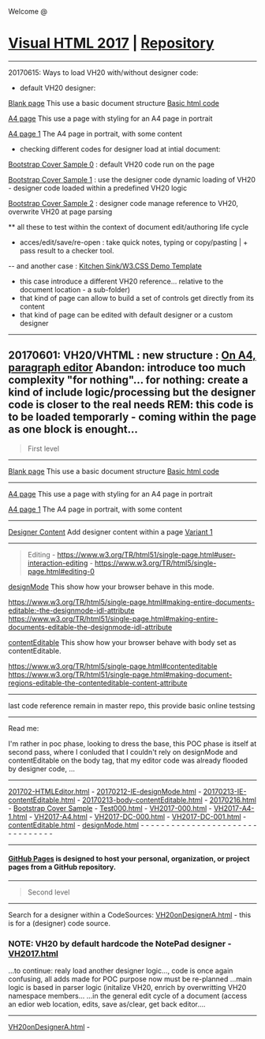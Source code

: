 Welcome @
# [Visual HTML 2017](https://visual-html.github.io/V-HTML/) | [Repository](https://github.com/Visual-HTML/V-HTML)
-----------------------------------------------------------------------------------
20170615: Ways to load VH20 with/without designer code:

- default VH20 designer: 

[Blank page](VH2017.html)
             This use a basic document structure
             [Basic html code](VH2017-000.html)
             
[A4 page](VH2017-A4.html)
             This use a page with styling for an A4 page in portrait
             
[A4 page 1](VH2017-A4-1.html)
             The A4 page in portrait, with some content
             
             
- checking different codes for designer load at intial document:

 [Bootstrap Cover Sample 0](Bootstrap000.html) : default VH20 code run on the page
 
 [Bootstrap Cover Sample 1](Bootstrap001.html) : use the designer code dynamic loading of VH20 - designer code loaded within a predefined VH20 logic
 
 [Bootstrap Cover Sample 2](Bootstrap002.html) : designer code manage reference to VH20, overwrite VH20 at page parsing

** all these to test within the context of document edit/authoring life cycle

* acces/edit/save/re-open : take quick notes, typing or copy/pasting | + pass result to a checker tool.

-- and another case :  [Kitchen Sink/W3.CSS Demo Template](20170611/KSW3CSSDT.html)
 + this case introduce a different VH20 reference... relative to the document location - a sub-folder)
 + that kind of page can allow to build a set of controls get directly from its content
 + that kind of page can be edited with default designer or a custom designer


-----------------------------------------------------------------------------------
20170601: VH20/VHTML : new structure : [On A4, paragraph editor](A4-VHTML1.html)
Abandon: introduce too much complexity "for nothing"...
for nothing: create a kind of include logic/processing but the designer code is closer to the real needs
REM: this code is to be loaded temporarly - coming within the page as one block is enought...
-----------------------------------------------

 > First level

-----------------------------------------------

[Blank page](VH2017.html)
             This use a basic document structure
             [Basic html code](VH2017-000.html)
             
-----------------------------------------------

[A4 page](VH2017-A4.html)
             This use a page with styling for an A4 page in portrait
             
[A4 page 1](VH2017-A4-1.html)
             The A4 page in portrait, with some content

-----------------------------------------------

[Designer Content](VH2017-DC-000.html)
             Add designer content within a page
             [Variant 1](VH2017-DC-001.html)

-----------------------------------------------

> Editing - https://www.w3.org/TR/html51/single-page.html#user-interaction-editing - https://www.w3.org/TR/html5/single-page.html#editing-0
 
 
[designMode](designMode.html)
             This show how your browser behave in this mode.
             
   https://www.w3.org/TR/html5/single-page.html#making-entire-documents-editable:-the-designmode-idl-attribute
   https://www.w3.org/TR/html51/single-page.html#making-entire-documents-editable-the-designmode-idl-attribute


[contentEditable](contentEditable.html)
             This show how your browser behave with body set as contentEditable.
             
   https://www.w3.org/TR/html5/single-page.html#contenteditable
   https://www.w3.org/TR/html51/single-page.html#making-document-regions-editable-the-contenteditable-content-attribute

-----------------------------------------------

last code reference remain in master repo, this provide basic online testsing

-----------------------------------------------
Read me:

I'm rather in poc phase, looking to dress the base, this POC phase is itself at second pass, where I conluded that I couldn't rely on designMode and contentEditable on the body tag, that my editor code was already flooded by designer code, ...

-----------------------------------------------

[201702-HTMLEditor.html](201702-HTMLEditor.html) - [20170212-IE-designMode.html](20170212-IE-designMode.html) - [20170213-IE-contentEditable.html](20170213-IE-contentEditable.html) - [20170213-body-contentEditable.html](20170213-body-contentEditable.html) - [20170216.html](20170216.html) - [Bootstrap Cover Sample](Bootstrap000.html) - [Test000.html](Test000.html) - [VH2017-000.html](VH2017-000.html) - [VH2017-A4-1.html](VH2017-A4-1.html) - [VH2017-A4.html](VH2017-A4.html) - [VH2017-DC-000.html](VH2017-DC-000.html) - [VH2017-DC-001.html](VH2017-DC-001.html) - [contentEditable.html](contentEditable.html) - [designMode.html](designMode.html) - []() - []() - []() - []() - []() - []() - []() - []() - []() - []() - []() - []() - []() - []() - []() - []() - []() - []() - []() - []() - []() - []() - []() - []() - []() - []() - []() - []() - []() - []() - []() - []() 

-----------------------------------------------

#### [GitHub Pages](https://pages.github.com/) is designed to host your personal, organization, or project pages from a GitHub repository.

-----------------------------------------------

 > Second level

-----------------------------------------------
Search for a designer within a CodeSources: 
[VH20onDesignerA.html](VH20onDesignerA.html) - this is for a (designer) code source.

### NOTE: VH20 by default hardcode the NotePad designer - [VH2017.html](VH2017.html)

...to continue: realy load another designer logic..., code is once again confusing, all adds made for POC purpose now must be re-planned
...main logic is based in parser logic (initalize VH20, enrich by overwritting VH20 namespace members...
...in the general edit cycle of a document (access an edior web location, edits, save as/clear, get back editor....


-----------------------------------------------
[VH20onDesignerA.html](VH20onDesignerA.html) -
